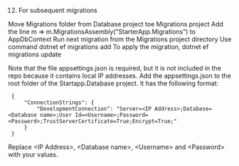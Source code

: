 12. For subsequent migrations

Move Migrations folder from Database project toe Migrations project
Add the line m => m.MigrationsAssembly("StarterApp.Migrations") to AppDbContext
Run next migration from the Migrations project directory
Use command dotnet ef migrations add <label>
To apply the migration, dotnet ef migrations update

Note that the file appsettings.json is required, but it is not included in the repo because it contains local IP addresses.
Add the appsettings.json to the root folder of the Startapp.Database project. It has the following format:

```
 {
     "ConnectionStrings": {
         "DevelopmentConnection": "Server=<IP Address>;Database=<Database name>;User Id=<Username>;Password=<Password>;TrustServerCertificate=True;Encrypt=True;"
     }
 }
 ```

Replace &lt;IP Address>, &lt;Database name>, &lt;Username> and &lt;Password> with your values.

